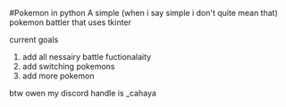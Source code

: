 #Pokemon in python
A simple (when i say simple i don't quite mean that) pokemon battler that uses tkinter

current goals
1. add all nessairy battle fuctionalaity
2. add switching pokemons
3. add more pokemon

btw owen my discord handle is _cahaya
